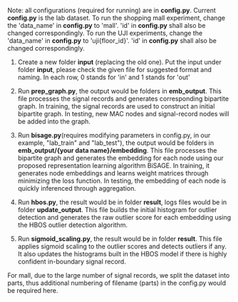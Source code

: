 Note: all configurations (required for running) are in **config.py**.
Current **config.py** is the lab dataset.
To run the shopping mall experiment, change the 'data_name' in **config.py** to 'mall'. 'id' in **config.py** shall also be changed correspondingly.
To run the UJI experiments, change the 'data_name' in **config.py** to 'uji{floor_id}'. 'id' in **config.py** shall also be changed correspondingly.

1. Create a new folder **input** (replacing the old one). Put the input under folder **input**, please check the given file for suggested format and naming. In each row, 0 stands for 'in' and 1 stands for 'out'

2. Run **prep_graph.py**, the output would be folders in **emb_output**. This file processes the signal records and generates corresponding bipartite graph. 
In training, the signal records are used to construct an initial bipartite graph. In testing, new MAC nodes and signal-record nodes will be added into the graph.

3. Run **bisage.py**(requires modifying parameters in config.py, in our example, "lab_train" and "lab_test"), the output would be folders in **emb_output/{your data name}/embedding**. This file processes the 
bipartite graph and generates the embedding for each node using our proposed representation learning algorithm BiSAGE. In training, it generates node embeddings and learns weight matrices through minimizing the loss function. 
In testing, the embedding of each node is quickly inferenced through aggregation.

4. Run **hbos.py**, the result would be in folder **result**, logs files would be in folder **update_output**. This file builds the initial histogram for outlier detection and generates the raw outlier score for 
each embedding using the HBOS outlier detection algorithm. 

5. Run **sigmoid_scaling.py**, the result would be in folder **result**. This file applies sigmoid scaling to the outlier scores and detects outliers if any. It also updates the histograms built in the HBOS model if 
there is highly confident in-boundary signal record. 

For mall, due to the large number of signal records, we split the dataset into parts, thus additional numbering of filename (parts) in the config.py would be required here.
